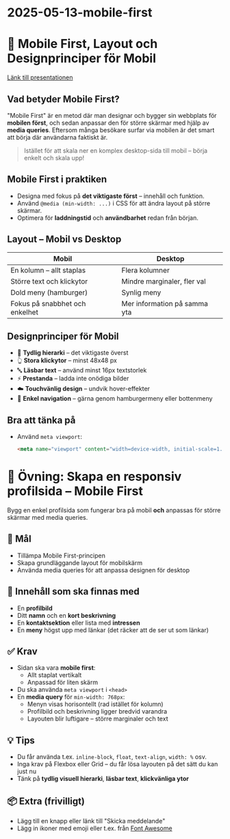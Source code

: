 # 2025-05-13-mobile-first

# 📱 Mobile First, Layout och Designprinciper för Mobil

[Länk till presentationen](https://docs.google.com/presentation/d/1nNOzoS2S4aNIo5QllxxaGnpEq4QqyPtrgG7iCwEKQ2E/edit?usp=sharing)

## Vad betyder Mobile First?

"Mobile First" är en metod där man designar och bygger sin webbplats för **mobilen först**, och sedan anpassar den för större skärmar med hjälp av **media queries**. Eftersom många besökare surfar via mobilen är det smart att börja där användarna faktiskt är.

> Istället för att skala ner en komplex desktop-sida till mobil – börja enkelt och skala upp!

## Mobile First i praktiken

- Designa med fokus på **det viktigaste först** – innehåll och funktion.
- Använd `@media (min-width: ...)` i CSS för att ändra layout på större skärmar.
- Optimera för **laddningstid** och **användbarhet** redan från början.

## Layout – Mobil vs Desktop

| Mobil                           | Desktop                         |
|----------------------------------|----------------------------------|
| En kolumn – allt staplas         | Flera kolumner                   |
| Större text och klickytor        | Mindre marginaler, fler val     |
| Dold meny (hamburger)            | Synlig meny                     |
| Fokus på snabbhet och enkelhet   | Mer information på samma yta    |

## Designprinciper för Mobil

- 📐 **Tydlig hierarki** – det viktigaste överst
- 👆 **Stora klickytor** – minst 48x48 px
- 🔤 **Läsbar text** – använd minst 16px textstorlek
- ⚡ **Prestanda** – ladda inte onödiga bilder
- ☁️ **Touchvänlig design** – undvik hover-effekter
- 🧭 **Enkel navigation** – gärna genom hamburgermeny eller bottenmeny

## Bra att tänka på

- Använd `meta viewport`:
  ```html
  <meta name="viewport" content="width=device-width, initial-scale=1.0">

# 🧪 Övning: Skapa en responsiv profilsida – Mobile First

Bygg en enkel profilsida som fungerar bra på mobil **och** anpassas för större skärmar med media queries.

## 🎯 Mål
- Tillämpa Mobile First-principen
- Skapa grundläggande layout för mobilskärm
- Använda media queries för att anpassa designen för desktop

## 🧩 Innehåll som ska finnas med
- En **profilbild**
- Ditt **namn** och en **kort beskrivning**
- En **kontaktsektion** eller lista med **intressen**
- En **meny** högst upp med länkar (det räcker att de ser ut som länkar)

## ✅ Krav
- Sidan ska vara **mobile first**:
  - Allt staplat vertikalt
  - Anpassad för liten skärm
- Du ska använda `meta viewport` i `<head>`
- En **media query** för `min-width: 768px`:
  - Menyn visas horisontellt (rad istället för kolumn)
  - Profilbild och beskrivning ligger bredvid varandra
  - Layouten blir luftigare – större marginaler och text

## 💡 Tips
- Du får använda t.ex. `inline-block`, `float`, `text-align`, `width: %` osv.
- Inga krav på Flexbox eller Grid – du får lösa layouten på det sätt du kan just nu
- Tänk på **tydlig visuell hierarki**, **läsbar text**, **klickvänliga ytor**

## 📦 Extra (frivilligt)
- Lägg till en knapp eller länk till "Skicka meddelande"
- Lägg in ikoner med emoji eller t.ex. från [Font Awesome](https://fontawesome.com/)
